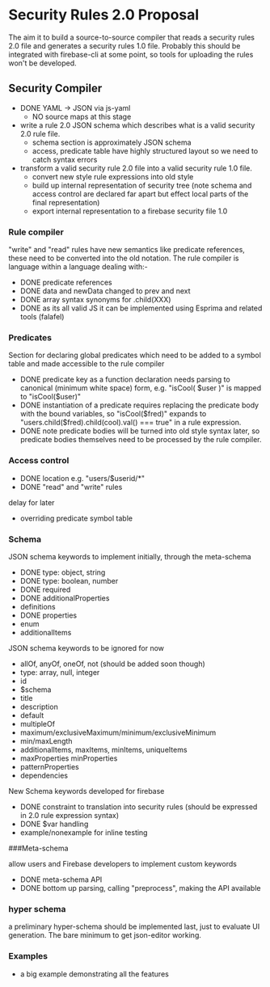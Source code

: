 # Security Rules 2.0 Proposal

The aim it to build a source-to-source compiler that reads a security rules 2.0 file and generates a security rules 1.0 file.
Probably this should be integrated with firebase-cli at some point, so tools for uploading the rules won't be developed.

## Security Compiler
- DONE YAML -> JSON via js-yaml
  - NO source maps at this stage
- write a rule 2.0 JSON schema which describes what is a valid security 2.0 rule file. 
    - schema section is approximately JSON schema
    - access, predicate table have highly structured layout so we need to catch syntax errors
- transform a valid security rule 2.0 file into a valid security rule 1.0 file.
  - convert new style rule expressions into old style
  - build up internal representation of security tree (note schema and access control are declared far apart but effect local parts of the final representation)
  - export internal representation to a firebase security file 1.0

### Rule compiler

"write" and "read" rules have new semantics like predicate references, these need to be converted into the old notation. The rule compiler is language within a language dealing with:-

  - DONE predicate references
  - DONE data and newData changed to prev and next
  - DONE array syntax synonyms for .child(XXX)
  - DONE as its all valid JS it can be implemented using Esprima and related tools (falafel)

### Predicates

Section for declaring global predicates which need to be added to a symbol table and made accessible to the rule compiler
- DONE predicate key as a function declaration needs parsing to canonical (minimum white space) form, e.g. "isCool( $user )" is mapped to "isCool($user)"
- DONE instantiation of a predicate requires replacing the predicate body with the bound variables, so "isCool($fred)" expands to "users.child($fred).child(cool).val() === true" in a rule expression.
- DONE note predicate bodies will be turned into old style syntax later, so predicate bodies themselves need to be processed by the rule compiler.

### Access control

- DONE location e.g. "users/$userid/*"
- DONE "read" and "write" rules

delay for later
- overriding predicate symbol table

### Schema

JSON schema keywords to implement initially, through the meta-schema 
- DONE type: object, string
- DONE type: boolean, number
- DONE required
- DONE additionalProperties
- definitions
- DONE properties
- enum
- additionalItems

JSON schema keywords to be ignored for now
- allOf, anyOf, oneOf, not (should be added soon though)
- type: array, null, integer
- id
- $schema
- title
- description
- default
- multipleOf
- maximum/exclusiveMaximum/minimum/exclusiveMinimum
- min/maxLength
- additionalItems, maxItems, minItems, uniqueItems
- maxProperties minProperties
- patternProperties
- dependencies

New Schema keywords developed for firebase
- DONE constraint to translation into security rules (should be expressed in 2.0 rule expression syntax)
- DONE $var handling
- example/nonexample for inline testing

###Meta-schema

allow users and Firebase developers to implement custom keywords
- DONE meta-schema API
- DONE bottom up parsing, calling "preprocess", making the API available

### hyper schema
a preliminary hyper-schema should be implemented last, just to evaluate UI generation. The bare minimum to get json-editor working.

### Examples
- a big example demonstrating all the features


